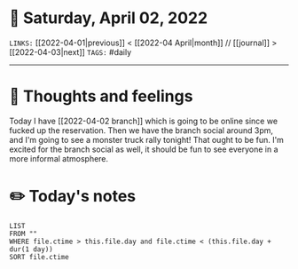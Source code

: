 # 📅 Saturday, April 02, 2022
`LINKS:` [[2022-04-01|previous]] < [[2022-04 April|month]] // [[journal]] > [[2022-04-03|next]] 
`TAGS:` #daily

---
# 💭 Thoughts and feelings
Today I have [[2022-04-02 branch]] which is going to be online since we fucked up the reservation. Then we have the branch social around 3pm, and I'm going to see a monster truck rally tonight! That ought to be fun. I'm excited for the branch social as well, it should be fun to see everyone in a more informal atmosphere. 

# ✏️ Today's notes
```dataview
LIST 
FROM ""
WHERE file.ctime > this.file.day and file.ctime < (this.file.day + dur(1 day))
SORT file.ctime
```
